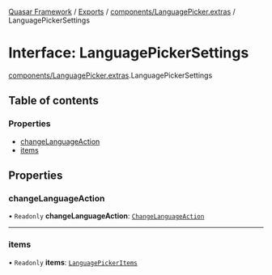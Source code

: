 [Quasar Framework](../index.md) / [Exports](../modules.md) / [components/LanguagePicker.extras](../modules/components_LanguagePicker_extras.md) / LanguagePickerSettings

# Interface: LanguagePickerSettings

[components/LanguagePicker.extras](../modules/components_LanguagePicker_extras.md).LanguagePickerSettings

## Table of contents

### Properties

- [changeLanguageAction](components_LanguagePicker_extras.LanguagePickerSettings.md#changelanguageaction)
- [items](components_LanguagePicker_extras.LanguagePickerSettings.md#items)

## Properties

### changeLanguageAction

• `Readonly` **changeLanguageAction**: [`ChangeLanguageAction`](../modules/components_LanguagePicker_extras.md#changelanguageaction)

___

### items

• `Readonly` **items**: [`LanguagePickerItems`](../modules/components_LanguagePicker_extras.md#languagepickeritems)
